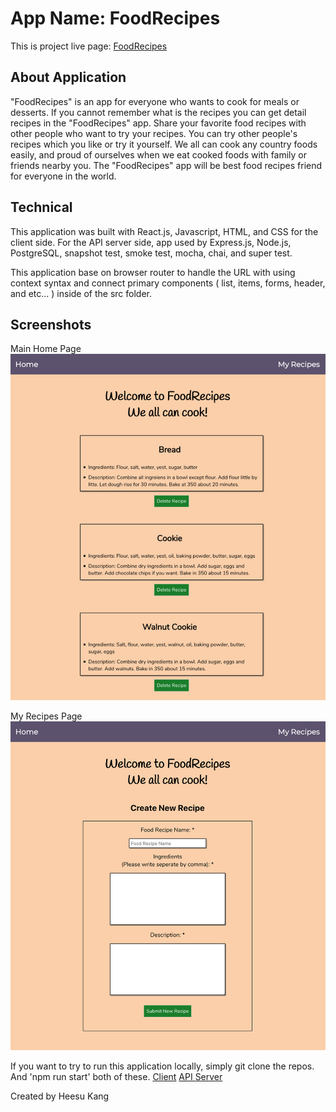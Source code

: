 # App Name: FoodRecipes

This is project live page: [FoodRecipes](https://foodrecipes.now.sh/)

## About Application

"FoodRecipes" is an app for everyone who wants to cook for meals or desserts. If you cannot remember what is the recipes you can get detail recipes in the "FoodRecipes" app.
Share your favorite food recipes with other people who want to try your recipes.
You can try other people's recipes which you like or try it yourself.
We all can cook any country foods easily, and proud of ourselves when we eat cooked foods with family or friends nearby you.
The "FoodRecipes" app will be best food recipes friend for everyone in the world.

## Technical

This application was built with React.js, Javascript, HTML, and CSS for the client side.
For the API server side, app used by Express.js, Node.js, PostgreSQL, snapshot test, smoke test, mocha, chai, and super test.

This application base on browser router to handle the URL with using context syntax and connect primary components ( list, items, forms, header, and etc... ) inside of the src folder.

## Screenshots

Main Home Page
![Main Home Page](./screenshot/home.png)

My Recipes Page
![My Recipes Page with Create New form](./screenshot/myrecipes.png)

If you want to try to run this application locally, simply git clone the repos. And 'npm run start' both of these.
[Client](https://github.com/hskang135/Food-Recipes-Client)
[API Server](https://github.com/hskang135/Food-Recipes-Server)

Created by Heesu Kang
